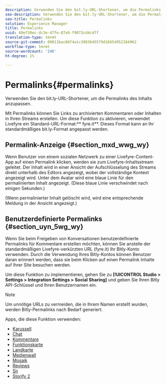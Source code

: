 ```yaml
---
description: Verwenden Sie den bit.ly-URL-Shortener, um die Permalinks des Inhalts anzupassen.
seo-description: Verwenden Sie den bit.ly-URL-Shortener, um die Permalinks des Inhalts anzupassen.
seo-title: Permalinks
solution: Experience Manager
title: Permalinks
uuid: 40ef30ec-dc3e-47fe-87a9-f9073cd4c4ff
translation-type: tm+mt
source-git-commit: 09011bac06f4a1c39836455f9d16654952184962
workflow-type: tm+mt
source-wordcount: '246'
ht-degree: 1%

---
```



# Permalinks{#permalinks}

Verwenden Sie den bit.ly-URL-Shortener, um die Permalinks des Inhalts anzupassen.

Mit Permalinks können Sie Links zu archivierten Kommentaren oder Inhalten in Ihren Streams erstellen. Um diese Funktion zu aktivieren, verwendet Livefyre ein Standard-URL-Format:** fyre.it**. Dieses Format kann an Ihr standardmäßiges bit.ly-Format angepasst werden.

## Permalink-Anzeige {#section_mxd_wwg_wy}

Wenn Benutzer von einem sozialen Netzwerk zu einer Livefyre-Content-App auf einen Permalink klicken, werden sie zum Livefyre-Inhaltsstream geleitet. Der Inhalt wird in einer Ansicht der Aufschlüsselung des Streams direkt unterhalb des Editors angezeigt, wobei der vollständige Kontext angezeigt wird. Unter dem Avatar wird eine blaue Linie für den permalinierten Inhalt angezeigt. (Diese blaue Linie verschwindet nach einigen Sekunden.)

(Wenn permalinierter Inhalt gelöscht wird, wird eine entsprechende Meldung in der Ansicht angezeigt.)

## Benutzerdefinierte Permalinks {#section_uyn_5wg_wy}

Wenn Sie beim Freigeben von Konversationen benutzerdefinierte Permalinks für Kommentare erstellen möchten, können Sie anstelle der standardmäßigen Livefyre-verkürzten URL (fyre.it) Ihr Bitly-Konto verwenden. Durch die Verwendung Ihres Bitly-Kontos können Benutzer daran erinnert werden, dass sie beim Klicken auf einen Permalink Inhalte auf Ihrer Site besuchen werden.

Um diese Funktion zu implementieren, gehen Sie zu **[!UICONTROL Studio > Settings > Integration Settings > Social Sharing]** und geben Sie Ihren Bitly API-Schlüssel und Ihren Benutzernamen ein.

>[!NOTE]
>
>Um unnötige URLs zu vermeiden, die in Ihrem Namen erstellt wurden, werden Bitly-Permalinks nach Bedarf generiert.

Apps, die diese Funktion verwenden:

* [Karussell](/help/using/c-about-apps/c-carousel-app/c-carousel-app.md#c_carousel_app)
* [Chat](/help/using/c-about-apps/c-chat-app/c-chat-app.md#c_chat_app)
* [Kommentare](/help/using/c-about-apps/c-comments/c-comments.md)
* [Funktionskarte](/help/using/c-about-apps/c-feature-card-app/c-feature-card-app.md#c_feature_card_app)
* [Landkarte](/help/using/c-about-apps/c-map-app/c-map-app.md#c_map_app)
* [Medienwall](/help/using/c-about-apps/c-media-wall-app/c-media-wall-app.md#c_media_wall_app)
* [Mosaik](/help/using/c-about-apps/c-mosaic-app/c-mosaic-app.md#c_mosaic_app)
* [Reviews](/help/using/c-about-apps/c-reviews-app/c-reviews-app.md#c_reviews_app)
* [Sir](/help/using/c-about-apps/c-sidenotes-app/c-sidenotes-app.md#c_sidenotes_app)
* [Storify 2](/help/using/c-about-apps/c-storify2/c-storify2.md#c_storify2)

